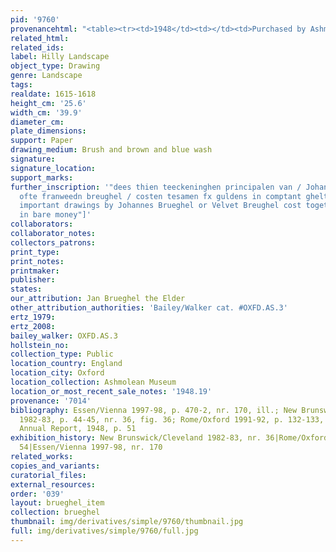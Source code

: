 ```yaml
---
pid: '9760'
provenancehtml: "<table><tr><td>1948</td><td></td><td>Purchased by Ashmolean Museum</td></tr></table>"
related_html:
related_ids:
label: Hilly Landscape
object_type: Drawing
genre: Landscape
tags:
realdate: 1615-1618
height_cm: '25.6'
width_cm: '39.9'
diameter_cm:
plate_dimensions:
support: Paper
drawing_medium: Brush and brown and blue wash
signature:
signature_location:
support_marks:
further_inscription: '"dees thien teeckeninghen principalen van / Johannes brueghel
  ofte franweedn breughel / costen tesamen fx guldens in comptant ghelt" ["these ten
  important drawings by Johannes Brueghel or Velvet Breughel cost together ten guilders
  in bare money"]'
collaborators:
collaborator_notes:
collectors_patrons:
print_type:
print_notes:
printmaker:
publisher:
states:
our_attribution: Jan Brueghel the Elder
other_attribution_authorities: 'Bailey/Walker cat. #OXFD.AS.3'
ertz_1979:
ertz_2008:
bailey_walker: OXFD.AS.3
hollstein_no:
collection_type: Public
location_country: England
location_city: Oxford
location_collection: Ashmolean Museum
location_or_most_recent_sale_notes: '1948.19'
provenance: '7014'
bibliography: Essen/Vienna 1997-98, p. 470-2, nr. 170, ill.; New Brunswick/Cleveland
  1982-83, p. 44-45, nr. 36, fig. 36; Rome/Oxford 1991-92, p. 132-133, nr. 54, ill.;
  Annual Report, 1948, p. 51
exhibition_history: New Brunswick/Cleveland 1982-83, nr. 36|Rome/Oxford 1991-92, nr.
  54|Essen/Vienna 1997-98, nr. 170
related_works:
copies_and_variants:
curatorial_files:
external_resources:
order: '039'
layout: brueghel_item
collection: brueghel
thumbnail: img/derivatives/simple/9760/thumbnail.jpg
full: img/derivatives/simple/9760/full.jpg
---
```

